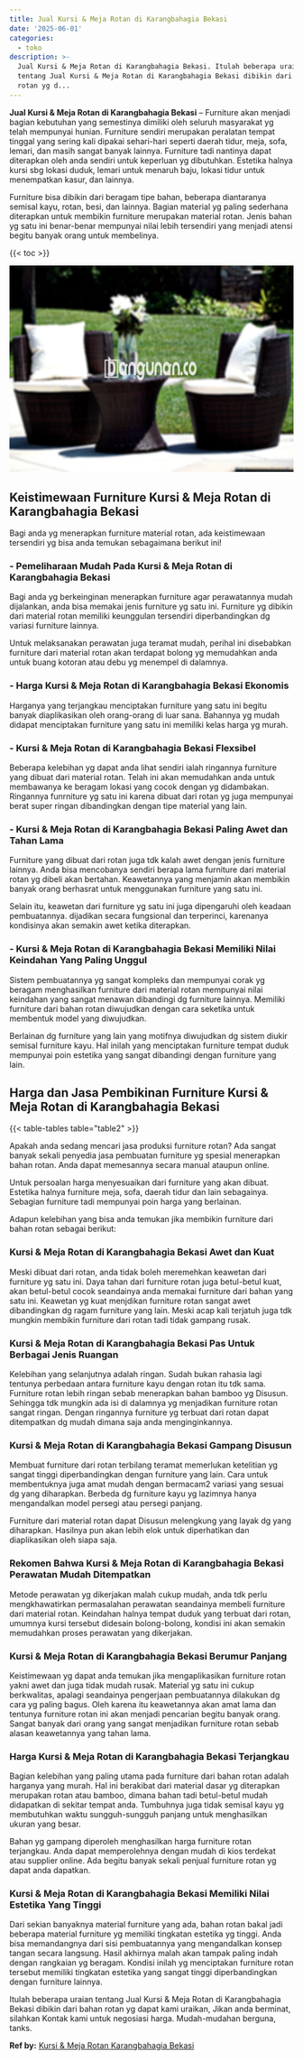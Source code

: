 ```yaml
---
title: Jual Kursi & Meja Rotan di Karangbahagia Bekasi
date: '2025-06-01'
categories:
  - toko
description: >-
  Jual Kursi & Meja Rotan di Karangbahagia Bekasi. Itulah beberapa uraian
  tentang Jual Kursi & Meja Rotan di Karangbahagia Bekasi dibikin dari bahan
  rotan yg d...
---
```


**Jual Kursi & Meja Rotan di Karangbahagia Bekasi** – Furniture akan menjadi bagian kebutuhan yang semestinya dimiliki oleh seluruh masyarakat yg telah mempunyai hunian. Furniture sendiri merupakan peralatan tempat tinggal yang sering kali dipakai sehari-hari seperti daerah tidur, meja, sofa, lemari, dan masih sangat banyak lainnya. Furniture tadi nantinya dapat diterapkan oleh anda sendiri untuk keperluan yg dibutuhkan. Estetika halnya kursi sbg lokasi duduk, lemari untuk menaruh baju, lokasi tidur untuk menempatkan kasur, dan lainnya.

Furniture bisa dibikin dari beragam tipe bahan, beberapa diantaranya semisal kayu, rotan, besi, dan lainnya. Bagian material yg paling sederhana diterapkan untuk membikin furniture merupakan material rotan. Jenis bahan yg satu ini benar-benar mempunyai nilai lebih tersendiri yang menjadi atensi begitu banyak orang untuk membelinya.

{{< toc >}}

![Jual Kursi & Meja Rotan di Karangbahagia Bekasi](/images/kursi-meja-rotan-murah41.png)

## Keistimewaan Furniture Kursi & Meja Rotan di Karangbahagia Bekasi

Bagi anda yg menerapkan furniture material rotan, ada keistimewaan tersendiri yg bisa anda temukan sebagaimana berikut ini!

### \- Pemeliharaan Mudah Pada Kursi & Meja Rotan di Karangbahagia Bekasi

Bagi anda yg berkeinginan menerapkan furniture agar perawatannya mudah dijalankan, anda bisa memakai jenis furniture yg satu ini. Furniture yg dibikin dari material rotan memiliki keunggulan tersendiri diperbandingkan dg variasi furniture lainnya.

Untuk melaksanakan perawatan juga teramat mudah, perihal ini disebabkan furniture dari material rotan akan terdapat bolong yg memudahkan anda untuk buang kotoran atau debu yg menempel di dalamnya.

### \- Harga Kursi & Meja Rotan di Karangbahagia Bekasi Ekonomis

Harganya yang terjangkau menciptakan furniture yang satu ini begitu banyak diaplikasikan oleh orang-orang di luar sana. Bahannya yg mudah didapat menciptakan furniture yang satu ini memiliki kelas harga yg murah.

### \- Kursi & Meja Rotan di Karangbahagia Bekasi Flexsibel

Beberapa kelebihan yg dapat anda lihat sendiri ialah ringannya furniture yang dibuat dari material rotan. Telah ini akan memudahkan anda untuk membawanya ke beragam lokasi yang cocok dengan yg didambakan. Ringannya funrniture yg satu ini karena dibuat dari rotan yg juga mempunyai berat super ringan dibandingkan dengan tipe material yang lain.

### \- Kursi & Meja Rotan di Karangbahagia Bekasi Paling Awet dan Tahan Lama

Furniture yang dibuat dari rotan juga tdk kalah awet dengan jenis furniture lainnya. Anda bisa mencobanya sendiri berapa lama furniture dari material rotan yg dibeli akan bertahan. Keawetannya yang menjamin akan membikin banyak orang berhasrat untuk menggunakan furniture yang satu ini.

Selain itu, keawetan dari furniture yg satu ini juga dipengaruhi oleh keadaan pembuatannya. dijadikan secara fungsional dan terperinci, karenanya kondisinya akan semakin awet ketika diterapkan.

### \- Kursi & Meja Rotan di Karangbahagia Bekasi Memiliki Nilai Keindahan Yang Paling Unggul

Sistem pembuatannya yg sangat kompleks dan mempunyai corak yg beragam menghasilkan furniture dari material rotan mempunyai nilai keindahan yang sangat menawan dibandingi dg furniture lainnya. Memiliki furniture dari bahan rotan diwujudkan dengan cara seketika untuk membentuk model yang diwujudkan.

Berlainan dg furniture yang lain yang motifnya diwujudkan dg sistem diukir semisal furniture kayu. Hal inilah yang menciptakan furniture tempat duduk mempunyai poin estetika yang sangat dibandingi dengan furniture yang lain.

## Harga dan Jasa Pembikinan Furniture Kursi & Meja Rotan di Karangbahagia Bekasi

{{< table-tables table="table2" >}}

Apakah anda sedang mencari jasa produksi furniture rotan? Ada sangat banyak sekali penyedia jasa pembuatan furniture yg spesial menerapkan bahan rotan. Anda dapat memesannya secara manual ataupun online.

Untuk persoalan harga menyesuaikan dari furniture yang akan dibuat. Estetika halnya furniture meja, sofa, daerah tidur dan lain sebagainya. Sebagian furniture tadi mempunyai poin harga yang berlainan.

Adapun kelebihan yang bisa anda temukan jika membikin furniture dari bahan rotan sebagai berikut:

### Kursi & Meja Rotan di Karangbahagia Bekasi Awet dan Kuat

Meski dibuat dari rotan, anda tidak boleh meremehkan keawetan dari furniture yg satu ini. Daya tahan dari furniture rotan juga betul-betul kuat, akan betul-betul cocok seandainya anda memakai furniture dari bahan yang satu ini. Keawetan yg kuat menjdikan furniture rotan sangat awet dibandingkan dg ragam furniture yang lain. Meski acap kali terjatuh juga tdk mungkin membikin furniture dari rotan tadi tidak gampang rusak.

### Kursi & Meja Rotan di Karangbahagia Bekasi Pas Untuk Berbagai Jenis Ruangan

Kelebihan yang selanjutnya adalah ringan. Sudah bukan rahasia lagi tentunya perbedaan antara furniture kayu dengan rotan itu tdk sama. Furniture rotan lebih ringan sebab menerapkan bahan bamboo yg Disusun. Sehingga tdk mungkin ada isi di dalamnya yg menjadikan furniture rotan sangat ringan. Dengan ringannya furniture yg terbuat dari rotan dapat ditempatkan dg mudah dimana saja anda menginginkannya.

### Kursi & Meja Rotan di Karangbahagia Bekasi Gampang Disusun

Membuat furniture dari rotan terbilang teramat memerlukan ketelitian yg sangat tinggi diperbandingkan dengan furniture yang lain. Cara untuk membentuknya juga amat mudah dengan bermacam2 variasi yang sesuai dg yang diharapkan. Berbeda dg furniture kayu yg lazimnya hanya mengandalkan model persegi atau persegi panjang.

Furniture dari material rotan dapat Disusun melengkung yang layak dg yang diharapkan. Hasilnya pun akan lebih elok untuk diperhatikan dan diaplikasikan oleh siapa saja.

### Rekomen Bahwa Kursi & Meja Rotan di Karangbahagia Bekasi Perawatan Mudah Ditempatkan

Metode perawatan yg dikerjakan malah cukup mudah, anda tdk perlu mengkhawatirkan permasalahan perawatan seandainya membeli furniture dari material rotan. Keindahan halnya tempat duduk yang terbuat dari rotan, umumnya kursi tersebut didesain bolong-bolong, kondisi ini akan semakin memudahkan proses perawatan yang dikerjakan.

### Kursi & Meja Rotan di Karangbahagia Bekasi Berumur Panjang

Keistimewaan yg dapat anda temukan jika mengaplikasikan furniture rotan yakni awet dan juga tidak mudah rusak. Material yg satu ini cukup berkwalitas, apalagi seandainya pengerjaan pembuatannya dilakukan dg cara yg paling bagus. Oleh karena itu keawetannya akan amat lama dan tentunya furniture rotan ini akan menjadi pencarian begitu banyak orang. Sangat banyak dari orang yang sangat menjadikan furniture rotan sebab alasan keawetannya yang tahan lama.

### Harga Kursi & Meja Rotan di Karangbahagia Bekasi Terjangkau

Bagian kelebihan yang paling utama pada furniture dari bahan rotan adalah harganya yang murah. Hal ini berakibat dari material dasar yg diterapkan merupakan rotan atau bamboo, dimana bahan tadi betul-betul mudah didapatkan di sekitar tempat anda. Tumbuhnya juga tidak semisal kayu yg membutuhkan waktu sungguh-sungguh panjang untuk menghasilkan ukuran yang besar.

Bahan yg gampang diperoleh menghasilkan harga furniture rotan terjangkau. Anda dapat memperolehnya dengan mudah di kios terdekat atau supplier online. Ada begitu banyak sekali penjual furniture rotan yg dapat anda dapatkan.

### Kursi & Meja Rotan di Karangbahagia Bekasi Memiliki Nilai Estetika Yang Tinggi

Dari sekian banyaknya material furniture yang ada, bahan rotan bakal jadi beberapa material furniture yg memiliki tingkatan estetika yg tinggi. Anda bisa memandangnya dari sisi pembuatannya yang mengandalkan konsep tangan secara langsung. Hasil akhirnya malah akan tampak paling indah dengan rangkaian yg beragam. Kondisi inilah yg menciptakan furniture rotan tersebut memiliki tingkatan estetika yang sangat tinggi diperbandingkan dengan furniture lainnya.

Itulah beberapa uraian tentang Jual Kursi & Meja Rotan di Karangbahagia Bekasi dibikin dari bahan rotan yg dapat kami uraikan, Jikan anda berminat, silahkan Kontak kami untuk negosiasi harga. Mudah-mudahan berguna, tanks.

**Ref by:** [Kursi & Meja Rotan Karangbahagia Bekasi](https://id.wikipedia.org/wiki/Kursi)

